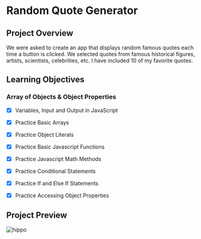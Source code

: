 # Random Quote Generator

## Project Overview
We were asked to create an app that displays random famous quotes each time a button is clicked. We selected quotes from famous historical figures, artists, scientists, celebrities, etc. I have included 10 of my favorite quotes. 

## Learning Objectives

### Array of Objects & Object Properties

* [x] Variables, Input and Output in JavaScript
* [x] Practice Basic Arrays
* [x] Practice Object Literals
* [x] Practice Basic Javascript Functions
* [x] Practice Javascript Math Methods
* [x] Practice Conditional Statements
* [x] Practice If and Else If Statements
* [x] Practice Accessing Object Properties




## Project Preview  


![hippo](https://media.giphy.com/media/KE0ftVImVTZfKTcWRd/giphy.gif)


